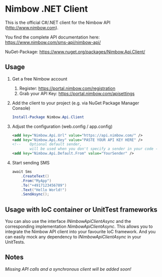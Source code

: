 # Nimbow .NET Client

This is the official C#/.NET client for the Nimbow API (http://www.nimbow.com).

You find the complete API documentation here: https://www.nimbow.com/sms-api/nimbow-api/

NuGet-Package: https://www.nuget.org/packages/Nimbow.Api.Client/

## Usage

1. Get a free Nimbow account
	1. Register: https://portal.nimbow.com/registration
	2. Grab your API Key: https://portal.nimbow.com/apisettings

2. Add the client to your project (e.g. via NuGet Package Manager Console)
	```PowerShell
	Install-Package Nimbow.Api.Client
	```

3. Adjust the configuration (web.config / app.config)
	```XML
	<add key="Nimbow.Api.Url" value="https://api.nimbow.com/" />
	<add key="Nimbow.Api.Key" value="PASTE YOUR API KEY HERE" />
	<!-- 	Optional default sender, 
			will be used when you don't specify a sender in your code -->
	<add key="Nimbow.Api.Default.From" value="YourSender" />
	```

4. Start sending SMS
	```C#
	await Sms
		.CreateText()
		.From("MyApp")
		.To("+4917123456789")
		.Text("Hello World!")
		.SendAsync();
	```

## Usage with IoC container or UnitTest frameworks
You can also use the interface _INimbowApiClientAsync_ and the corresponding implementation _NimbowApiClientAsync_.
This allows you to integrate the Nimbow API client into your favourite IoC framework.
And you can easily mock any dependency to _INimbowApiClientAsync_ in your UnitTests.

## Notes
_Missing API calls and a synchronous client will be added soon!_
